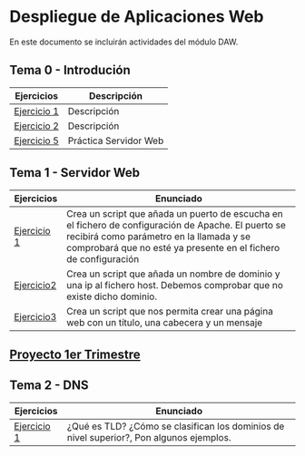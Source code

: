 # Despliegue de Aplicaciones Web
En este documento se incluirán actividades del módulo DAW.
## Tema 0 - Introdución
|Ejercicios|Descripción|
|----------|-----------|
|[Ejercicio 1](Tema0/Ejercicio1.md)|Descripción|
|[Ejercicio 2](Tema0/Ejercicio2.md)|Descripción|
|[Ejercicio 5](Tema0/Ejercicio5.md)|Práctica Servidor Web|

## Tema 1 - Servidor Web
|Ejercicios|Enunciado|
|----------|-----------|
|[Ejercicio 1](Tema1/addport.sh)|Crea un script que añada un puerto de escucha en el fichero de configuración de Apache. El puerto se recibirá como parámetro en la llamada y se comprobará que no esté ya presente en el fichero de configuración|
|[Ejercicio2](Tema1/adddomain.sh)|Crea un script que añada un nombre de dominio y una ip al fichero host. Debemos comprobar que no existe dicho dominio.|
|[Ejercicio3](Tema1/web.sh)|Crea un script que nos permita crear una página web con un título, una cabecera y un mensaje|

## [Proyecto 1er Trimestre](Proyecto.md)

## Tema 2 - DNS
|Ejercicios|Enunciado|
|----------|-----------|
|[Ejercicio 1](Tema2/Introduccion)|¿Qué es TLD? ¿Cómo se clasifican los dominios de nivel superior?, Pon algunos ejemplos.|

